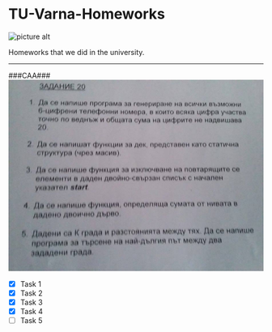# TU-Varna-Homeworks
![picture alt](http://www2.tu-varna.bg/tu-varna/images/logo_tu.png "TU")

Homeworks that we did in the university.


---

###CAA###
![](Задание%2020.jpg )

- [x] Task 1
- [x] Task 2
- [x] Task 3
- [x] Task 4
- [ ] Task 5
